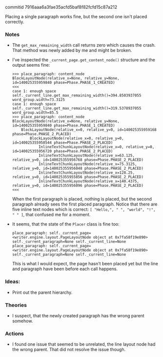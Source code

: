 commitid 7916aaa6a3fae35acfd5baf8f82fcfd15c87a212

Placing a single paragraph works fine, but the second one isn't placed correctly.

### Notes

-   The `get_max_remaining_width` call returns zero which causes the crash.
    That method was newly added by me and might be broken.

-   I've inspected the `_current_page.get_content_node()` structure and the output seems fine:

    ```none
    >>> place_paragraph: content_node
    BlockLayoutNode(relative_x=None, relative_y=None, id=140025355959840 phase=Phase.PHASE_1_CREATED)
    <<<
    case 1: enough space
    self._current_line.get_max_remaining_width()=394.8503937055 word_group.width=73.3125
    case 1: enough space
    self._current_line.get_max_remaining_width()=319.5378937055 word_group.width=85.5
    >>> place_paragraph: content_node
    BlockLayoutNode(relative_x=None, relative_y=None, id=140025355959840 phase=Phase.PHASE_1_CREATED)
        BlockLayoutNode(relative_x=0, relative_y=0, id=140025355959168 phase=Phase.PHASE_2_PLACED)
            BlockLayoutNode(relative_x=0, relative_y=0, id=140025355958544 phase=Phase.PHASE_2_PLACED)
                InlineTextChunkLayoutNode(relative_x=0, relative_y=0, id=140025355956720 phase=Phase.PHASE_2_PLACED)
                InlineTextChunkLayoutNode(relative_x=63.125, relative_y=0, id=140025355956768 phase=Phase.PHASE_2_PLACED)
                InlineTextChunkLayoutNode(relative_x=75.3125, relative_y=0, id=140025355956048 phase=Phase.PHASE_2_PLACED)
                InlineTextChunkLayoutNode(relative_x=128.25, relative_y=0, id=140025355955856 phase=Phase.PHASE_2_PLACED)
                InlineTextChunkLayoutNode(relative_x=140.4375, relative_y=0, id=140025355956096 phase=Phase.PHASE_2_PLACED)
    <<<
    ```

    When the first paragraph is placed, nothing is placed, but the second paragraph already sees the first placed paragraph.
    Notice that there are five inline text nodes which is correct: `[ "Hello,", " ", "world", "!", " " ]`, that confused me for a moment.

-   It seems, that the state of the `Placer` class is fine too:

    ```none
    place_paragraph: self._current_page=<writer.engine.layout.PageLayoutNode object at 0x7fa58f19e890> self._current_paragraph=None self._current_line=None
    place_paragraph: self._current_page=<writer.engine.layout.PageLayoutNode object at 0x7fa58f19e890> self._current_paragraph=None self._current_line=None
    ```

    This is what I would expect, the page hasn't been placed yet but the line and paragraph have been before each call happens.

### Ideas:

-   Print out the parent hierarchy.

### Theories

-   I suspect, that the newly created paragraph has the wrong parent somehow.

### Actions

-   I found one issue that seemed to be unrelated, the line layout node had the wrong parent.
    That did not resolve the issue though.

